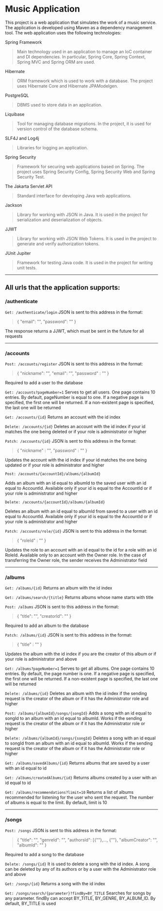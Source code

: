 # Music Application

This project is a web application that simulates the work of a music service. The application is developed using Maven as a dependency management tool. The web application uses the following technologies:

Spring Framework
>Main technology used in an application to manage an IoC container and DI dependencies. In particular, Spring Core, Spring Context, Spring MVC and Spring ORM are used.

Hibernate
>ORM framework which is used to work with a database. The project uses Hibernate Core and Hibernate JPAModelgen.

PostgreSQL
>DBMS used to store data in an application.

Liquibase
>Tool for managing database migrations. In the project, it is used for version control of the database schema.

SLF4J and Log4j
>Libraries for logging an application.

Spring Security
>Framework for securing web applications based on Spring. The project uses Spring Security Config, Spring Security Web and Spring Security Test.

The Jakarta Servlet API
>Standard interface for developing Java web applications.

Jackson
>Library for working with JSON in Java. It is used in the project for serialization and deserialization of objects.

JJWT
>Library for working with JSON Web Tokens. It is used in the project to generate and verify authorization tokens.

JUnit Jupiter
>Framework for testing Java code. It is used in the project for writing unit tests.
---
## All urls that the application supports:

### /authenticate
```Get: /authenticate/login```
JSON is sent to this address in the format:
> {
"email": "",
"password": ""
}

The response returns a JJWT, which must be sent in the future for all requests

---
### /accounts
```Post: /accounts/register```
JSON is sent to this address in the format:
> {
"nickname": "",
"email": "",
"password" : ""
}

Required to add a user to the database

```Get: /accounts?pageNumber=1```
Serves to get all users. One page contains 10 entries. By default, pageNumber is equal to one. If a negative page is specified, the first one will be returned. If a non-existent page is specified, the last one will be returned

```Get: /accounts/{id}```
Returns an account with the id index

```Delete: /accounts/{id}```
Deletes an account with the id index if your id matches the one being deleted or if your role is administrator or higher

```Patch: /accounts/{id}```
JSON is sent to this address in the format:
>   {
"nickname" : "",
"password" : ""
}

Updates the account with the id index if your id matches the one being updated or if your role is administrator and higher

```Post: /accounts/{accountId}/albums/{albumId}```

Adds an album with an id equal to albumId to the saved user with an id equal to AccountId. Available only if your id is equal to the AccountId or if your role is administrator and higher

```Delete: /accounts/{accountId}/albums/{albumId}```

Deletes an album with an id equal to albumId from saved to a user with an id equal to AccountId. Available only if your id is equal to the AccountId or if your role is administrator and higher

```Patch: /accounts/role/{id}```
JSON is sent to this address in the format:
>   {
"roleId" : ""
}

Updates the role to an account with an id equal to the id for a role with an id RoleId. Available only to an account with the Owner role. In the case of transferring the Owner role, the sender receives the Administrator field

---
### /albums

```Get: /albums/{id}```
Returns an album with the id index

```Get: /albums/search/{title}```
Returns albums whose name starts with title

```Post: /albums```
JSON is sent to this address in the format:
>   {
"title": "",
"creatorId": ""
}

Required to add an album to the database

```Patch: /albums/{id}```
JSON is sent to this address in the format:
>   {
"title" : ""
}

Updates the album with the id index if you are the creator of this album or if your role is administrator and above

```Get: /albums?pageNumber=1```
Serves to get all albums. One page contains 10 entries. By default, the page number is one. If a negative page is specified, the first one will be returned. If a non-existent page is specified, the last one will be returned

```Delete: /albums/{id}```
Deletes an album with the id index if the sending request is the creator of the album or if it has the Administrator role and higher

```Post: /albums/{albumId}/songs/{songId}```
Adds a song with an id equal to songId to an album with an id equal to albumId. Works if the sending request is the creator of the album or if it has the Administrator role or higher

```Delete: /albums/{albumId}/songs/{songId}```
Deletes a song with an id equal to songId from an album with an id equal to albumId. Works if the sending request is the creator of the album or if it has the Administrator role or higher

```Get: /albums/savedAlbums/{id}```
Returns albums that are saved by a user with an id equal to id

```Get: /albums/createdAlbums/{id}```
Returns albums created by a user with an id equal to id

```Get: /albums/recommendations?limit=10```
Returns a list of albums recommended for listening for the user who sent the request. The number of albums is equal to the limit. By default, limit is 10

---

### /songs
```Post: /songs```
JSON is sent to this address in the format:
>   {
"title": "",
"genreId": "",
"authorsId": [{""},..., {""},
"albumCreator": "",
"albumId": ""
}

Required to add a song to the database

```Delete: /songs/{id}```
It is used to delete a song with the id index. A song can be deleted by any of its authors or by a user with the Administrator role and above

```Get: /songs/{id}```
Returns a song with the id index

```Get: /songs/search/{parameter}?findBy=BY_TITLE```
Searches for songs by any parameter. findBy can accept BY_TITLE, BY_GENRE, BY_ALBUM_ID. By default, BY_TITLE is used

